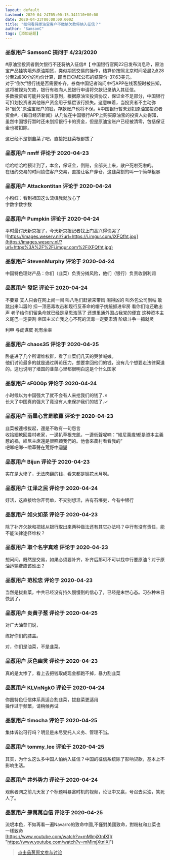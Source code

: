 ```yaml
---
layout: default
Lastmod: 2020-04-24T05:00:15.341110+00:00
date: 2020-04-23T00:00:00.000Z
title: "如何看待原油宝客户不缴纳欠款将纳入征信？"
author: "SamsonC"
tags: [添加话题]
---
```



### 品葱用户 **SamsonC** 提问于 4/23/2020
    
#原油宝投资者倒欠银行不还将纳入征信#【 中国银行官网22日发布消息称，原油宝产品挂钩境外原油期货，类似期货交易的操作，结算价按照北京时间凌晨2点28分至2点30分的均价计算，即当日CME公布的结算价-37.63美元。  
对于“倒欠”银行钱是否需要补齐，券商中国记者询问中行APP在线客服时被告知，这将被视为欠款，银行有权向人民银行申请将欠款记录纳入其征信。  
多数投资者可能并没有注意到，根据原油宝投资协议，保证金不足部分，中国银行可扣划投资者其他账户资金用于抵偿该行损失。这意味着，当投资者不主动弥补“倒欠”原油宝账户的钱，存款账户也将不保。#中国银行暂未划扣原油宝投资者资金#，《每日经济新闻》从几位在中国银行APP上购买原油宝的投资人处得知，虽然中国银行暂时还未划扣银行卡的资金，但是原油宝账户已经被清零，包括保证金也被扣除。  
  
  
  
  
  
  
这已经不是割韭菜了吧，直接把韭菜根都拔了
    
                

### 品葱用户 **nmff** 评论于 2020-04-23
        
哈哈哈哈哈预计到了，本金，保证金，倒赔，全部交上来，散户死啦死啦的。  
在纽约交易的时间锁住客户交易，直接让客户穿仓，这韭菜割的叫一个简单粗暴
        
                

### 品葱用户 **Attackontitan** 评论于 2020-04-24
        
小粉红：看到祖国这么流氓我就放心了  
字数字数字数
        
                

### 品葱用户 **Pumpkin** 评论于 2020-04-24
        
平时最讨厌新京报了，今天新京报记者找上门高兴得快哭了  
![https://images.weserv.nl/?url=https://i.imgur.com/iXFQfht.jpg](https://images.weserv.nl/?url=https%3A%2F%2Fi.imgur.com%2FiXFQfht.jpg)
        
                

### 品葱用户 **StevenMurphy** 评论于 2020-04-24
        
中国特色理财产品：你们（韭菜）负责分摊风险，他们（银行）负责收割利润
        
                

### 品葱用户 **發記** 评论于 2020-04-24
        
不要紧 支人只会在网上闹一闹 叫八毛们赶紧来带风 闹得凶的 叫外包公司删帖 敢跳出来叫嚣的 扣一顶恶毒攻击和现行反革命的帽子统统抓进牢房 看你们谁还敢出声 老子给你们留条命就已经是皇恩浩荡了 还想里通外国占我党的便宜 这种资本主义尾巴一定要割 帝国主义亡我之心不死的流毒一定要肃清 阶级斗争一抓就灵   
  
利申 与虎谋皮 死有余辜
        
                

### 品葱用户 **chaos35** 评论于 2020-04-25
        
卧底进了几个所谓维权群，看了韭菜们几天的哭爹喊娘。  
他们讨论最多的就是通过舆论压力，想要拿回他们的钱，没有几个想要走法律渠道的。这也说明了墙国的韭菜心里都很明白这是个什么国家
        
                

### 品葱用户 **sF000p** 评论于 2020-04-24
        
小时候以为中国强大了就不会有人来抢我们的钱了.✗  
长大了中国真的强大了竟没有人来保护我们的钱了.✓
        
                

### 品葱用户 **雨墨心言是歌蘿** 评论于 2020-04-23
        
韭菜被連根拔起，還是不敢有一句怨言  
收拾細軟回農村老家，一邊扒草根充飢，一邊低聲呢喃：“維尼萬歲!都是資本主義惹的禍，維尼主席還是很照顧我們的。他會來農村看看我的”  
吧唧吧唧～嚼草聲在荒野中迴盪
        
                

### 品葱用户 **Bijun** 评论于 2020-04-23
        
实在是太惨了，无法肉翻的钱，看来都是镜花水月啊。
        
                

### 品葱用户 **江泽之民** 评论于 2020-04-24
        
好活，这直接给你开罚单，不交别想活，古有石壕吏，今有中银行
        
                

### 品葱用户 **如火如荼** 评论于 2020-04-23
        
除了补齐欠款和把钱从银行取出来两种做法还有其它办法吗？中行有没有责任，能不能法律途径维权？
        
                

### 品葱用户 **取个名字真难** 评论于 2020-04-23
        
想问问，既然是交易，如果必须要补齐，补齐后那可不可以找中行要原油？对于原油运输费应该谁出？
        
                

### 品葱用户 **范松忠** 评论于 2020-04-23
        
当然是拔韭菜，中共已经没有持久慢慢割的信心了，已经是末世心态。习杂种末日快到了。
        
                

### 品葱用户 **炎黄子葱** 评论于 2020-04-25
        
对广大油菜们说，  
  
练好你们的膝盖。  
  
对，你们是油菜，不是韭菜。
        
                

### 品葱用户 **灰色幽灵** 评论于 2020-04-23
        
真的是太惨了，看上去把钱取成现金都跑不掉，暴力割韭菜
        
                

### 品葱用户 **KLVnNgkO** 评论于 2020-04-24
        
你国特色征信体系真适合割韭菜，拔韭菜更适用  
操作过于频繁，请稍候再试
        
                

### 品葱用户 **timocha** 评论于 2020-04-25
        
集体诉讼可行吗？明显是未尽受托人义务、管理不当。
        
                

### 品葱用户 **tommy_lee** 评论于 2020-04-25
        
其实，为什么这么多中国人怕纳入征信？中国的征信系统除了影响贷款，基本上不影响生活。
        
                

### 品葱用户 **井外势力** 评论于 2020-04-24
        
观察者网之前几天发了个标题叫暴富时机的视频，论证中又赢，号召去买油，笑死人了。
        
                

### 品葱用户 **肆萬萬自信** 评论于 2020-04-25
        
流氓本色，不如再看一遍Navarro的致命中國,不僅對美國致命，對粉紅和韭菜也一樣致命  
[https://www.youtube.com/watch?v=mMlmjXtnIXI]( "https://www.youtube.com/watch?v=mMlmjXtnIXI")
        
                





> [点击品葱原文参与讨论](https://pincong.rocks/question/24134)

